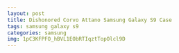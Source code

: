 ```yaml
---
layout: post
title: Dishonored Corvo Attano Samsung Galaxy S9 Case
tags: samsung galaxy s9
categories: samsung
img: 1pC3KFPFO_hBVL1EObRTIqztTopOlcl9D
---
```

